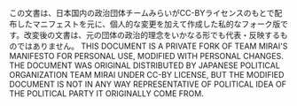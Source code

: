 この文書は、日本国内の政治団体チームみらいがCC-BYライセンスのもとで配布したマニフェストを元に、個人的な変更を加えて作成した私的なフォーク版です。改変後の文書は、元の団体の政治的理念をいかなる形でも代表・反映するものではありません。
THIS DOCUMENT IS A PRIVATE FORK OF TEAM MIRAI'S MANIFESTO FOR PERSONAL USE, MODIFIED WITH PERSONAL CHANGES. THE DOCUMENT WAS ORIGINAL DISTRIBUTED BY JAPANESE POLITICAL ORGANIZATION TEAM MIRAI UNDER CC-BY LICENSE, BUT THE MODIFIED DOCUMENT IS NOT IN ANY WAY REPRESENTATIVE OF POLITICAL IDEA OF THE POLITICAL PARTY IT ORIGINALLY COME FROM.
